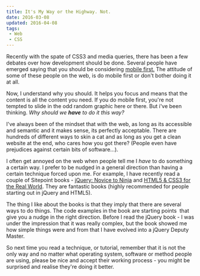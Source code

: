 ```yaml
---
title: It's My Way or the Highway. Not.
date: 2016-03-08
updated: 2016-04-08
tags:
 - Web
 - CSS
---
```


<p>Recently with the spate of CSS3 and media queries, there has been a few debates over how development should be done. Several people have emerged saying that you should be considering <a href="http://www.netmagazine.com/features/mobile-first" target="_blank">mobile first.</a>&nbsp;The&nbsp;attitude&nbsp;of some of these people on the web, is do mobile first or don't bother doing it at all.</p>

<p>Now, I understand why you should. It helps you focus and means that the content is all the content you need. If you do mobile first, you're not tempted to slide in the odd random graphic here or there. But i've been thinking. <em>Why should we <strong>have</strong>&nbsp;to do it this way?</em></p>



<p>I've always been of the mindset that with the web, as long as its accessible and semantic and it makes sense, its perfectly acceptable. There are hundreds of different ways to skin a cat and as long as you get a clean website at the end, who cares how you got there? (People even have prejudices against certain bits of software...).</p>



<p>I often get annoyed on the web when people tell me I&nbsp;<em>have</em>&nbsp;to do something a certain way. I prefer to be nudged in a general direction than having a certain technique forced upon me. For example, I have recently read a couple of Sitepoint books - <a href="http://www.sitepoint.com/books/jquery1/" target="_blank">jQuery: Novice to Ninja</a>&nbsp;and <a href="http://www.sitepoint.com/books/htmlcss1/" target="_blank">HTML5 & CSS3 for the Real World</a>. They are fantastic books (highly recommended for people starting out in jQuery and HTML5).</p>



<p>The thing I like about the books is that they imply that there are several ways to do things. The code examples in the book are starting points &nbsp;that give you a nudge in the right direction. Before I read the jQuery book - I was under the impression that it was really complex, but the book showed me how simple things were and from that I have evolved into a jQuery Deputy Master.</p>



<p>So next time you read a technique, or tutorial,&nbsp;remember&nbsp;that it is not the only way and no matter what operating system, software or method people are using, please be nice and&nbsp;accept&nbsp;their&nbsp;working process - you might be surprised and realise they're doing it better.</p>